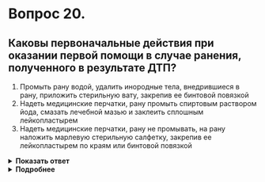 # Вопрос 20.

## Каковы первоначальные действия при оказании первой помощи в случае ранения, полученного в результате ДТП?

1. Промыть рану водой, удалить инородные тела, внедрившиеся в рану, приложить стерильную вату, закрепив ее бинтовой повязкой
2. Надеть медицинские перчатки, рану промыть спиртовым раствором йода, смазать лечебной мазью и заклеить сплошным лейкопластырем
3. Надеть медицинские перчатки, рану не промывать, на рану наложить марлевую стерильную салфетку, закрепив ее лейкопластырем по краям или бинтовой повязкой

<details>
<summary><b>Показать ответ</b></summary>
Правильный ответ: 3
</details>
<details>
<summary><b>Подробнее</b></summary>
Для избежания заражения инфекциями, передающимися от пострадавшего через кровь, во время оказания первой помощи первоначально необходимо надеть медицинские перчатки, рану не промывать, на нее наложить марлевую стерильную салфетку, закрепив ее лейкопластырем по краям или бинтовой повязкой. Заклеивать рану сплошным лейкопластырем (герметизировать) нельзя, т. к. это приведет к последующим осложнениям.
</details>